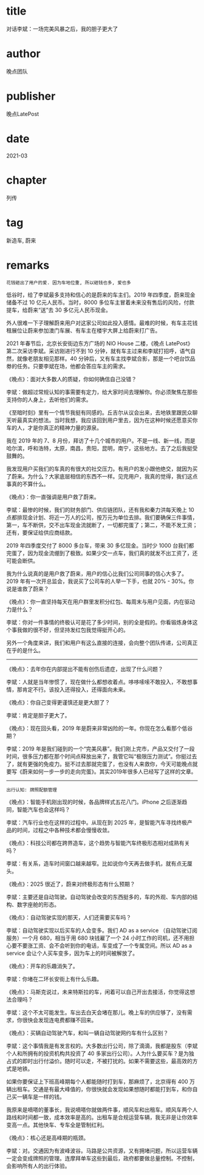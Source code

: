 # title
对话李斌：一场完美风暴之后，我的胆子更大了

# author
晚点团队

# publisher
晚点LatePost

# date
2021-03

# chapter
列传

# tag
新造车, 蔚来

# remarks
`花钱砸出了用户的爱. 因为车地位重, 所以砸钱也多, 爱也多`


低谷时，给了李斌最多支持和信心的是蔚来的车主们。2019 年四季度，蔚来现金储备不过 10 亿元人民币。当时，8000 多位车主冒着未来没有售后的风险，付款提车，给蔚来“送”去 30 多亿元人民币现金。

 

外人很难一下子理解蔚来用户对这家公司如此投入感情。最难的时候，有车主花钱租展位让蔚来参加澳门车展、有车主在楼宇大屏上给蔚来打广告。

 

2021 年春节后，北京长安街边东方广场的 NIO House 二楼，《晚点 LatePost》第二次采访李斌。采访刚进行不到 10 分钟，就有车主过来和李斌打招呼，语气自然，就像老朋友相见那样。40 分钟后，又有车主找李斌合影，那是一个吧台饮品劵的任务。只要李斌在场，他都会答应车主的需求。


《晚点》：面对大多数人的质疑，你如何确信自己没错？



李斌：做超过常规认知的事需要有定力，给大家时间去理解你。你必须聚焦在那些支持你的人身上，去听他们的需求。



《至暗时刻》里有一个情节我挺有同感的。丘吉尔从议会出来，去地铁里跟民众聊天听最真实的想法。当时我想，我应该回到用户里去，因为在这种时候还愿意买你车的人，才是你真正的精神力量的源泉。



我在 2019 年的 7、8 月份，拜访了十几个城市的用户。不是一线、新一线，而是哈尔滨，呼和浩特，太原，南昌，贵阳，昆明，南宁，这些地方。去了之后我挺受鼓舞的。



我发现用户买我们的车真的有很大的社交压力。有用户的发小跟他绝交，就因为买了蔚来。为什么？大家底层相信的东西不一样。见完用户，我真的觉得，我们这点事真的不算什么。



《晚点》：你一直强调是用户救了蔚来。



李斌：最惨的时候，我们的财务部门、供应链团队，还有我和秦力洪每天晚上 10 点都排现金计划、将近一万人的公司，按万元为单位去排。我们要确保三件事情，第一，车不断供，交不出车现金流就断了，一切都完蛋了；第二，不能不发工资；还有，要保证给供应商结款。



2019 年四季度交付了 8000 多台车，带来 30 多亿现金。当时少 1000 台我们都完蛋了，因为现金流绷到了极致。如果少交一点车，我们真的就发不出工资了，还可能会断供。



我为什么说真的是用户救了蔚来，用户的信心比我们公司同事的信心大多了。2019 年有一次开总监会，我说买了公司车的人举一下手，也就 20% - 30%。你说是谁救了蔚来？

《晚点》：你一直坚持每天在用户群里发积分红包、每周末与用户见面，内在驱动力是什么？



李斌：你对一件事情的终极认可是花了多少时间，别的全是假的。你看锻炼身体这个事我做的很不好，但坚持发红包我觉得挺开心的。



另外一个角度来讲，我们和用户有这么直接的连接，会向整个团队传递，公司真正在乎的是什么。

---

《晚点》：去年你在内部提出不能有创伤后遗症，出现了什么问题？



李斌：人就是当年惨惯了，现在做什么都想收着点。哆哆嗦嗦不敢投入，不敢想事情，那肯定不行。该投入还得投入，还得面向未来。



《晚点》：你自己变得更谨慎还是更大胆了？



李斌：肯定是胆子更大了。



《晚点》：现在回头看，2019 年是蔚来非常凶险的一年。你现在怎么看那个低谷期？



李斌：2019 年是我们碰到的一个“完美风暴”。我们刚上完市，产品又交付了一段时间，很多压力都在那个时间点释放出来了，我管它叫“极限压力测试”。你挺过去了，就有更强的免疫力。挺不过去那就完蛋了，也没有人来救你，今天可能晚点就要写《蔚来如何一步一步的走向完蛋》。其实2019年很多人已经写了这样的文章。

---

`出行认知: 牌照配额管理`

《晚点》：智能手机刚出现的时候，各品牌样式五花八门。iPhone 之后逐渐趋同，智能汽车也会这样吗？



李斌：汽车行业也在这样的过程中。从现在到 2025 年，是智能汽车寻找终极产品的时间，过程之中各种技术都会慢慢收敛。



《晚点》：科技公司都在跨界造车，这个趋势与智能汽车终极形态相对成熟有关吗？



李斌：有关系，造车时间窗口越来越窄。比如说你今天再去做手机，就有点无厘头。



《晚点》：2025 很近了，蔚来对终极形态有什么预期？



李斌：主要还是自动驾驶。自动驾驶会改变的东西挺多的，车的外观、车内部的结构、数字座舱的形态。



《晚点》：自动驾驶实现的那天，人们还需要买车吗？



李斌：自动驾驶实现以后买车的人会变多。我们 AD as a service （自动驾驶订阅服务）一个月 680，相当于用 680 块钱雇了一个 24 小时工作的司机，还不用担心要不要涨工资、会不会听到你的电话，车变成了一个专属空间。所以 AD as a service 会让个人买车变多，因为车上的时间被解放了。



《晚点》：开车的乐趣消失了。



李斌：你堵在二环长安街上有什么乐趣。



《晚点》：马斯克说过，未来特斯拉的车，闲着可以自己开出去接活，你觉得这想法合理吗？



李斌：这个不太可能发生。车出去白天会堵在那儿。晚上车的供应够了，没有需求，你很快会发现连电费都赚不回来。



《晚点》：买辆自动驾驶汽车，和叫一辆自动驾驶网约车有什么区别？



李斌：这个事情我是有发言权的。大多数出行公司，除了滴滴，我都是股东（李斌个人和所拥有的投资机构共投资了 40 多家出行公司）。人为什么要买车？是为独占式的即时出行付溢价。随时可以走，不被打扰的。如果不需要这些，最高效的方式是地铁。



如果你要保证上下班高峰期每个人都能随时打到车，那麻烦了，北京得有 400 万辆出租车。交通是有最大峰值的，你很快就会发现如果想随时都能打到车，和你自己买一辆车是一样的钱。



我原来是嘀嗒的董事长，我说嘀嗒你就做两件事，顺风车和出租车。顺风车两个人路线和时间都一致，成本效率是高的。出租车是合规运营车辆，我无非是让你效率变高一点。其他快车、专车全是管制红利。



《晚点》：核心还是高峰期的瓶颈。



李斌：对。交通因为有波峰波谷。马路是公共资源，又有拥堵问题，所以运营车辆一定会变成牌照的管理。连摩拜单车这些到最后，政府都要做总量控制。不控制，会影响所有人的出行体验。